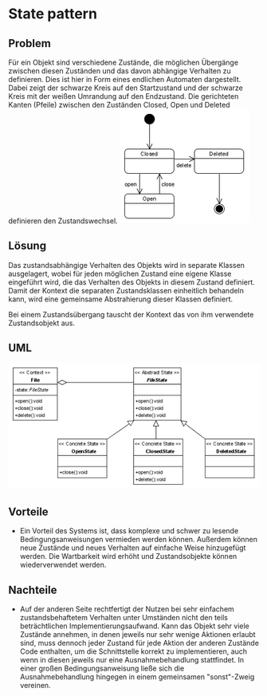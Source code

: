# State pattern

## Problem
Für ein Objekt sind verschiedene Zustände, die möglichen Übergänge zwischen diesen Zuständen und das davon abhängige Verhalten zu definieren. Dies ist hier in Form eines endlichen Automaten dargestellt. Dabei zeigt der schwarze Kreis auf den Startzustand und der schwarze Kreis mit der weißen Umrandung auf den Endzustand. Die gerichteten Kanten (Pfeile) zwischen den Zuständen Closed, Open und Deleted definieren den Zustandswechsel. 
![](https://github.com/KastSimon/DesignPatterns/blob/master/UML%20Diagramme/State%20Pattern/StatePattern_Statechart.png)

## Lösung
Das zustandsabhängige Verhalten des Objekts wird in separate Klassen ausgelagert, wobei für jeden möglichen Zustand eine eigene Klasse eingeführt wird, die das Verhalten des Objekts in diesem Zustand definiert. Damit der Kontext die separaten Zustandsklassen einheitlich behandeln kann, wird eine gemeinsame Abstrahierung dieser Klassen definiert.

Bei einem Zustandsübergang tauscht der Kontext das von ihm verwendete Zustandsobjekt aus. 

## UML
![](https://github.com/KastSimon/DesignPatterns/blob/master/UML%20Diagramme/State%20Pattern/StatePattern_Classdiagramm.png)

## Vorteile
* Ein Vorteil des Systems ist, dass komplexe und schwer zu lesende Bedingungsanweisungen vermieden werden können. Außerdem können neue Zustände und neues Verhalten auf einfache Weise hinzugefügt werden. Die Wartbarkeit wird erhöht und Zustandsobjekte können wiederverwendet werden.

## Nachteile
* Auf der anderen Seite rechtfertigt der Nutzen bei sehr einfachem zustandsbehaftetem Verhalten unter Umständen nicht den teils beträchtlichen Implementierungsaufwand. Kann das Objekt sehr viele Zustände annehmen, in denen jeweils nur sehr wenige Aktionen erlaubt sind, muss dennoch jeder Zustand für jede Aktion der anderen Zustände Code enthalten, um die Schnittstelle korrekt zu implementieren, auch wenn in diesen jeweils nur eine Ausnahmebehandlung stattfindet. In einer großen Bedingungsanweisung ließe sich die Ausnahmebehandlung hingegen in einem gemeinsamen "sonst"-Zweig vereinen. 